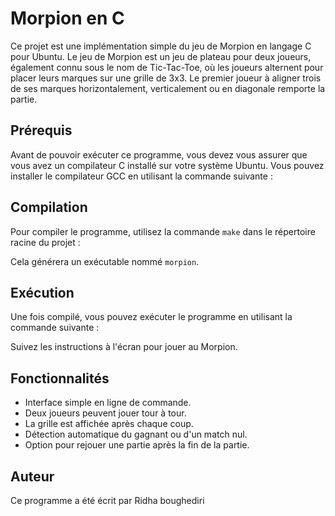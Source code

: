 # Morpion en C

Ce projet est une implémentation simple du jeu de Morpion en langage C pour Ubuntu. Le jeu de Morpion est un jeu de plateau pour deux joueurs, également connu sous le nom de Tic-Tac-Toe, où les joueurs alternent pour placer leurs marques sur une grille de 3x3. Le premier joueur à aligner trois de ses marques horizontalement, verticalement ou en diagonale remporte la partie.

## Prérequis

Avant de pouvoir exécuter ce programme, vous devez vous assurer que vous avez un compilateur C installé sur votre système Ubuntu. Vous pouvez installer le compilateur GCC en utilisant la commande suivante :


## Compilation

Pour compiler le programme, utilisez la commande `make` dans le répertoire racine du projet :


Cela générera un exécutable nommé `morpion`.

## Exécution

Une fois compilé, vous pouvez exécuter le programme en utilisant la commande suivante :


Suivez les instructions à l'écran pour jouer au Morpion.

## Fonctionnalités

- Interface simple en ligne de commande.
- Deux joueurs peuvent jouer tour à tour.
- La grille est affichée après chaque coup.
- Détection automatique du gagnant ou d'un match nul.
- Option pour rejouer une partie après la fin de la partie.

## Auteur

Ce programme a été écrit par Ridha boughediri
